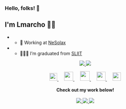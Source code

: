 ### Hello, folks! 👋
## I'm Lmarcho 👨‍💻 

- - 🔭 Working at [NeSolax](https://neosolax.com)
- - 👨🏻‍🎓 I’m graduated from [SLIIT](https://www.sliit.lk/)

<p align="center">
  <a href="https://github.com/lmarcho" class="rich-diff-level-one">
    <img src="https://github-readme-stats.vercel.app/api?username=lmarcho&theme=tokyonight&show_icons=true&count_private=true" /> 
  </a>
    <a href="https://github.com/lmarcho" class="rich-diff-level-two">
    <img src="https://github-readme-stats.vercel.app/api/top-langs/?username=lmarcho&layout=compact&theme=tokyonight" /> 
  </a>
</p>

<p align="center">
  <a href="https://dev.to/lmarcho">
    <img src="https://svgur.com/i/TKs.svg" width="24px"/>
  </a>
  &emsp;
  <a href= "https://instagram.com/l_marcho">
    <img src="https://img.icons8.com/ios-glyphs/256/808080/instagram-new.svg" width="28px"/>
  </a>
  &emsp;
  <a href="https://buymeacoffee.com/lmarcho">
    <img src="https://img.icons8.com/ios-glyphs/256/808080/coffee.png" width="30px"/>
  </a> 
  &emsp;
  <a href="https://lmarcho.com">
    <img src="https://img.icons8.com/material/256/808080/globe--v1.png" width="28px"/>
  </a>
  &emsp;
  <a href="https://www.linkedin.com/in/lmarcho/">
    <img src="https://img.icons8.com/ios-filled/256/808080/linkedin.svg" width="26px"/>
  </a>
  <br><br>
  <strong>Check out my work below!</strong>
  <br><br>
  <a href="https://lmarcho.com">
    <img src="https://badges.pufler.dev/years/lmarcho?style=flat-square&color=black&logo=github&a=0">
  </a>
  <a href="https://lmarcho.com">
    <img src="https://badges.pufler.dev/repos/lmarcho?style=flat-square&color=black&logo=github&a=0">
  </a>
  <a href="https://lmarcho.com">
    <img src="https://badges.pufler.dev/commits/monthly/lmarcho?style=flat-square&color=black&logo=github&a=0">
  </a>
</p>

